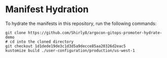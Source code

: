 # Manifest Hydration

To hydrate the manifests in this repository, run the following commands:

```shell
git clone https://github.com/Shirly8/argocon-gitops-promoter-hydrate-demo
# cd into the cloned directory
git checkout 1d1dede19de3c1d3d5a9decce85aa20326d2eac5
kustomize build ./user-configuration/production/us-west-1
```
